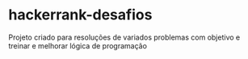 # hackerrank-desafios
Projeto criado para resoluções de variados problemas com objetivo e treinar e melhorar lógica de programação
